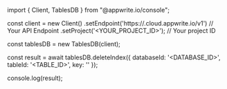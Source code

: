import { Client, TablesDB } from "@appwrite.io/console";

const client = new Client()
    .setEndpoint('https://<REGION>.cloud.appwrite.io/v1') // Your API Endpoint
    .setProject('<YOUR_PROJECT_ID>'); // Your project ID

const tablesDB = new TablesDB(client);

const result = await tablesDB.deleteIndex({
    databaseId: '<DATABASE_ID>',
    tableId: '<TABLE_ID>',
    key: ''
});

console.log(result);
